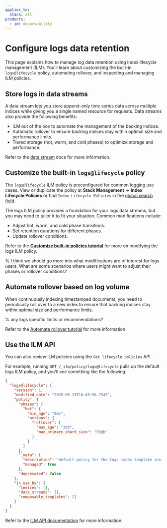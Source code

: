 ```yaml
---
applies_to:
  stack: all
products:
  - id: observability
---
```


# Configure logs data retention

This page explains how to manage log data retention using index lifecycle management (ILM). You’ll learn about customizing the built-in `logs@lifecycle` policy, automating rollover, and inspecting and managing ILM policies.

## Store logs in data streams

A data stream lets you store append-only time series data across multiple indices while giving you a single named resource for requests. Data streams also provide the following benefits:

- ILM out of the box to automate the management of the backing indices.
- Automatic rollover to ensure backing indices stay within optimal size and performance limits.
- Tiered storage (hot, warm, and cold phases) to optimize storage and performance.

Refer to the [data stream](/manage-data/data-store/data-streams.md) docs for more information.

## Customize the built-in `logs@lifecycle` policy

The `logs@lifecycle` ILM policy is preconfigured for common logging use cases. View or duplicate the policy at **Stack Management** → **Index Lifecycle Policies** or find `Index Lifecycle Policies` in the [global search field](/explore-analyze/find-and-organize/find-apps-and-objects.md).

The logs ILM policy provides a foundation for your logs data streams, but you may need to tailor it to fit your situation. Common modifications include:

- Adjust hot, warm, and cold phase transitions.
- Set retention durations for different phases.
- Update rollover conditions.

Refer to the **[Customize built-in policies tutorial](/manage-data/lifecycle/index-lifecycle-management/tutorial-customize-built-in-policies.md)** for more on modifying the logs ILM policy.

% I think we should go more into what modifications are of interest for logs users. What are some scenarios where users might want to adjust their phases or rollover conditions?

## Automate rollover based on log volume

When continuously indexing timestamped documents, you need to periodically roll over to a new index to ensure that backing indices stay within optimal size and performance limits.

% any logs specific limits or recommendations?

Refer to the [Automate rollover tutorial](/manage-data/lifecycle/index-lifecycle-management/tutorial-automate-rollover.md) for more information.

## Use the ILM API

You can also review ILM policies using the `Get lifecycle policies` API.

For example, running `GET /_ilm/policy/logs@lifecycle` pulls up the default logs ILM policy, and you'll see something like the following:

```json
{
  "logs@lifecycle": {
    "version": 1,
    "modified_date": "2025-05-19T16:45:58.754Z",
    "policy": {
      "phases": {
        "hot": {
          "min_age": "0ms",
          "actions": {
            "rollover": {
              "max_age": "30d",
              "max_primary_shard_size": "50gb"
            }
          }
        }
      },
      "_meta": {
        "description": "default policy for the logs index template installed by x-pack",
        "managed": true
      },
      "deprecated": false
    },
    "in_use_by": {
      "indices": [],
      "data_streams": [],
      "composable_templates": []
    }
  }
}
```

Refer to the [ILM API documentation](https://www.elastic.co/docs/api/doc/elasticsearch/group/endpoint-ilm) for more information.